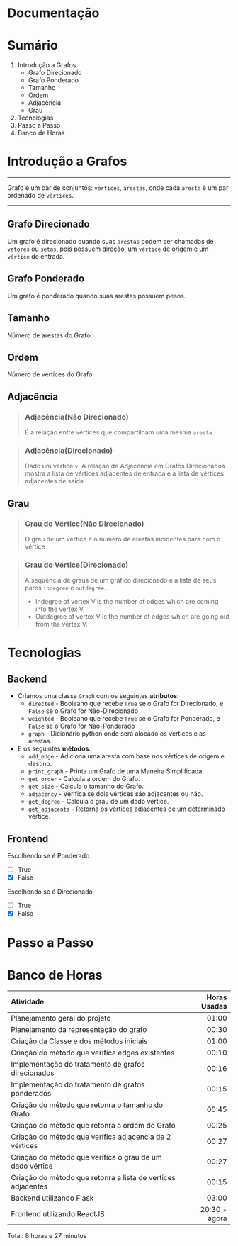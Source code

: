 # Documentação

# Sumário
1. Introdução a Grafos
    -   Grafo Direcionado
    -   Grafo Ponderado
    -   Tamanho
    -   Ordem
    -   Adjacência
    -   Grau
2. Tecnologias
3. Passo a Passo
4. Banco de Horas

# Introdução a Grafos
***
Grafo é um par de conjuntos: `vértices`, `arestas`, onde cada `aresta` é um par ordenado de `vértices`.
***

## Grafo Direcionado
Um grafo é direcionado quando suas `arestas` podem ser chamadas de `vetores` ou `setas`, pois possuem direção, um `vértice` de origem e um `vértice` de entrada.

## Grafo Ponderado
Um grafo é ponderado quando suas arestas possuem pesos.

## Tamanho
Número de arestas do Grafo.

## Ordem
Número de vértices do Grafo

## Adjacência

>### Adjacência(Não Direcionado)
> É a relação entre vértices que compartilham uma mesma `aresta`. 

>### Adjacência(Direcionado)
> Dado um vértice `v`, A relação de Adjacência em Grafos Direcionados mostra a lista de vértices adjacentes de entrada e a lista de vértices adjacentes de saída.

## Grau
>### Grau do Vértice(Não Direcionado)
> O grau de um vértice é o número de arestas incidentes para com o vértice

>### Grau do Vértice(Direcionado)
>A seqüência de graus de um gráfico direcionado é a lista de seus pares `indegree` e `outdegree`.
> - Indegree of vertex V is the number of edges which are coming into the vertex V.
> - Outdegree of vertex V is the number of edges which are going out from the vertex V.

# Tecnologias

## Backend
- Criamos uma classe `Graph` com os seguintes **atributos**:
    - `directed` - Booleano que recebe `True` se o Grafo for Direcionado, e `False` se o Grafo for Não-Direcionado
    - `weighted` - Booleano que recebe `True` se o Grafo for Ponderado, e `False` se o Grafo for Não-Ponderado
    - `graph` - Dicionário python onde será alocado os vertices e as arestas.
- E os seguintes **métodos**:
    - `add_edge` - Adiciona uma aresta com base nos vértices de origem e destino.
    - `print_graph` - Printa um Grafo de uma Maneira Simplificada.
    - `get_order` - Calcula a ordem do Grafo.
    - `get_size` -  Calcula o tamanho do Grafo.
    - `adjacency` - Verifica se dois vértices são adjacentes ou não.
    - `get_degree` - Calcula o grau de um dado vértice.
    - `get_adjacents` - Retorna os vértices adjacentes de um determinado vértice.

## Frontend

Escolhendo se é Ponderado
- [ ] True
- [x] False

Escolhendo se é Direcionado
- [ ] True
- [x] False

# Passo a Passo

# Banco de Horas

|Atividade| Horas Usadas|
|:--|--:|
|Planejamento geral do projeto| 01:00|
|Planejamento da representação do grafo| 00:30|
|Criação da Classe e dos métodos iniciais| 01:00|
|Criação do método que verifica edges existentes| 00:10|
|Implementação do tratamento de grafos direcionados| 00:16|
|Implementação do tratamento de grafos ponderados| 00:15|
|Criação do método que retonra o tamanho do Grafo| 00:45|
|Criação do método que retonra a ordem do Grafo| 00:25|
|Criação do método que verifica adjacencia de 2 vértices| 00:27|
|Criação do método que verifica o grau de um dado vértice| 00:27|
|Criação do método que retonra a lista de vertices adjacentes| 00:15|
|Backend utilizando Flask| 03:00|
|Frontend utilizando ReactJS| 20:30 - agora|

Total: 8 horas e 27 minutos
